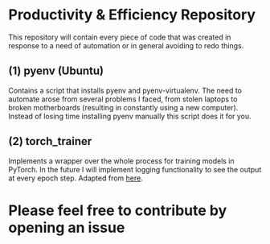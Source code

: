# Productivity & Efficiency Repository

This repository will contain every piece of code that was created in response to a need of automation or in general avoiding to redo things.

## (1) pyenv (Ubuntu)

Contains a script that installs pyenv and pyenv-virtualenv.  The need to automate arose from several problems I faced, from stolen laptops to broken motherboards (resulting in constantly using a new computer).  Instead of losing time installing pyenv manually this script does it for you.

## (2) torch_trainer

Implements a wrapper over the whole process for training models in PyTorch.  In the future I will implement logging functionality to see the output at every epoch step.  Adapted from [here](https://github.com/pytorch/vision/tree/master/references/detection).

# Please feel free to contribute by opening an issue
